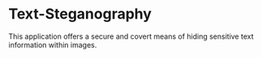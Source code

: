 # Text-Steganography
This application offers a secure and covert means of hiding sensitive text information within images.
